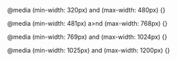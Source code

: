 @media (min-width: 320px) and (max-width: 480px) {}

@media (min-width: 481px) a>nd (max-width: 768px) {}

@media (min-width: 769px) and (max-width: 1024px) {}

@media (min-width: 1025px) and (max-width: 1200px) {}
